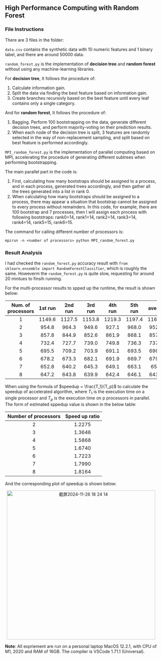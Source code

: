 ## High Performance Computing with Random Forest

### File Instructions

There are 3 files in the folder:

`data.csv` contains the synthetic data with 10 numeric features and 1 binary label, and there are around 50000 data.

`random_forest.py` is the implementation of **decision tree** and **random forest** without using any machine-learning libraries. 
  
  For **decision tree**, It follows the procedure of: 
    
  1) Calculate information gain. 
  2) Split the data via finding the best feature based on information gain. 
  3) Create branches recursivly based on the best feature until every leaf contains only a single category. 
    
  And for **random forest**, It follows the procedure of: 
  
  1) Bagging. Perform 100 bootstrapping on the data, generate different decision trees, and perform majority-voting on their prediction results. 
  2) When each node of the decision tree is split, 3 features are randomly selected in the way of non-replacement sampling, and split based on best feature is performed accordingly.

`MPI_random_forest.py` is the implementation of parallel computing based on MPI, accelerating the procedure of generating different subtrees when performing bootstrapping.

  The main parallel part in the code is:

  1) First, calculating how many bootstraps should be assigned to a process, and in each process, generated trees accordingly, and then gather all the trees generated into a list in rank 0.
  2) When calculating how many bootstraps should be assigned to a process, there may appear a situation that bootstrap cannot be assigned to every process without remainders. In this code, for example, there are 100 bootstrap and 7 processes, then I will assign each process with following bootstraps: rank0=14, rank1=14, rank2=14, rank3=14, rank4=14, rank5=15, rank6=15.

  The command for calling different number of processors is:

    mpirun -n <number of processors> python MPI_random_forest.py

### Result Analysis

I had checked the `random_forest.py` accuracy result with `from sklearn.ensemble import RandomForestClassifier`, which is roughly the same. Howeverm the `random_forest.py` is quite slow, requesting for around 20 mintues to finsih running.

For the multi-processor results to spped up the runtime, the result is shown below:

<div align="center">

| Num. of processors | 1st run | 2nd run | 3rd run | 4th run | 5th run | average |
|:------------------:|:-------:|:-------:|:-------:|:-------:|:-------:|:-------:|
| 1 | 1149.6 | 1127.5 | 1153.8 | 1219.3 | 1197.4 | 1169.52 |
| 2 | 954.8 | 964.3 | 949.6 | 927.1 | 968.0 | 952.76 |
| 3 | 857.8 | 844.9 | 852.6 | 861.9 | 868.1 | 857.06 |
| 4 | 732.4 | 727.7 | 739.0 | 749.8 | 736.3 | 737.04 |
| 5 | 695.5 | 709.2 | 703.9 | 691.1 | 693.5 | 698.64 |
| 6 | 678.2 | 673.3 | 682.1 | 691.9 | 669.7 | 679.04 |
| 7 | 652.8 | 640.2 | 645.3 | 649.1 | 663.1 | 650.1 |
| 8 | 647.2 | 643.8 | 639.9 | 642.4 | 646.1 | 643.88 |

</div>

When using the formula of $speedup = \frac{T_1}{T_p}$ to calculate the speedup of accelerated algorithm, where $T_1$ is the execution time on a single processor and $T_p$ is the execution time on p processors in parallel. The form of estimated sppedup value is shown in the below table:

<div align='center'>
  
| Number of processors | Speed up ratio |
|:---------------------:|:----------------:|
| 2 | 1.2275 |
| 3 | 1.3646 |
| 4 | 1.5868 |
| 5 | 1.6740 |
| 6 | 1.7223 |
| 7 | 1.7990 |
| 8 | 1.8164 |

</div>

And the corresponding plot of speedup is shown below:

<div align='center'>
  <img width="492" alt="截屏2024-11-26 18 24 14" src="https://github.com/user-attachments/assets/d5fe0028-7071-4158-a9da-1dbde3892122">
</div>

**Note**: All expriement are run on a personal laptop MacOS 12.2.1, with CPU of M1, 2020 and RAM of 16GB. The compiler is VSCode 1.71.1 (Universal).
